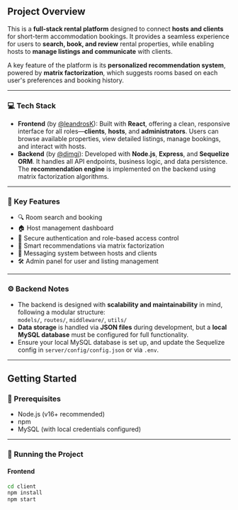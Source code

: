 ## Project Overview

This is a **full-stack rental platform** designed to connect **hosts and clients** for short-term accommodation bookings. It provides a seamless experience for users to **search, book, and review** rental properties, while enabling hosts to **manage listings and communicate** with clients.

A key feature of the platform is its **personalized recommendation system**, powered by **matrix factorization**, which suggests rooms based on each user's preferences and booking history.

---

### 💻 Tech Stack

- **Frontend** (by [@leandrosK](https://github.com/leandrosK)): Built with **React**, offering a clean, responsive interface for all roles—**clients**, **hosts**, and **administrators**. Users can browse available properties, view detailed listings, manage bookings, and interact with hosts.
- **Backend** (by [@dimgj](https://github.com/dimgj)): Developed with **Node.js**, **Express**, and **Sequelize ORM**. It handles all API endpoints, business logic, and data persistence. The **recommendation engine** is implemented on the backend using matrix factorization algorithms.

---

### 🔐 Key Features

- 🔍 Room search and booking  
- 🏠 Host management dashboard  
- 🔐 Secure authentication and role-based access control  
- 🤖 Smart recommendations via matrix factorization  
- 💬 Messaging system between hosts and clients  
- 🛠 Admin panel for user and listing management  

---

### ⚙️ Backend Notes

- The backend is designed with **scalability and maintainability** in mind, following a modular structure:  
  `models/`, `routes/`, `middleware/`, `utils/`
- **Data storage** is handled via **JSON files** during development, but a **local MySQL database** must be configured for full functionality.
- Ensure your local MySQL database is set up, and update the Sequelize config in `server/config/config.json` or via `.env`.

---

## Getting Started

### 🔧 Prerequisites

- Node.js (v16+ recommended)  
- npm  
- MySQL (with local credentials configured)

---

### 🚀 Running the Project

#### Frontend

```bash
cd client
npm install
npm start
